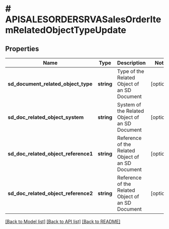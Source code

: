 # # APISALESORDERSRVASalesOrderItemRelatedObjectTypeUpdate

## Properties

Name | Type | Description | Notes
------------ | ------------- | ------------- | -------------
**sd_document_related_object_type** | **string** | Type of the Related Object of an SD Document | [optional]
**sd_doc_related_object_system** | **string** | System of the Related Object of an SD Document | [optional]
**sd_doc_related_object_reference1** | **string** | Reference of the Related Object of an SD Document | [optional]
**sd_doc_related_object_reference2** | **string** | Reference of the Related Object of an SD Document | [optional]

[[Back to Model list]](../../README.md#models) [[Back to API list]](../../README.md#endpoints) [[Back to README]](../../README.md)

